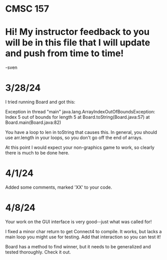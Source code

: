 # CMSC 157
# Hi!  My instructor feedback to you will be in this file that I will update and push from time to time!
-sven


# 3/28/24

I tried running Board and got this:

Exception in thread "main" java.lang.ArrayIndexOutOfBoundsException: Index 5 out of bounds for length 5
	at Board.toString(Board.java:57)
	at Board.main(Board.java:82)

You have a loop to len in toString that causes this.  In general, you should use arr.length in your loops, so you don't go off the end of arrays.


At this point I would expect your non-graphics game to work, so clearly there is much to be done here.


# 4/1/24

Added some comments, marked 'XX' to your code.

# 4/8/24

Your work on the GUI interface is very good--just what was called for!

I fixed a minor char return to get Connect4 to compile.  It works, but lacks a main loop you might use for testing.  Add that interaction so you can test it!

Board has a method to find winner, but it needs to be generalized and tested thoroughly.  Check it out.

